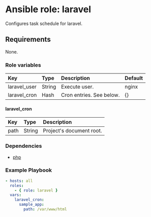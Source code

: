 # Ansible role: laravel
Configures task schedule for laravel.

## Requirements
None.

### Role variables
|Key|Type|Description|Default|
|:--|:---|:----------|:------|
|laravel_user|String|Execute user.|nginx|
|laravel_cron|Hash|Cron entries. See below.|{}|

#### laravel_cron
|Key|Type|Description|
|:--|:---|:----------|
|path|String|Project's document root.|

### Dependencies
+ [php](https://github.com/shomatan/ansible-php.git)

### Example Playbook

```yaml
- hosts: all
  roles:
    - { role: laravel }
  vars:
    laravel_cron:
      sample_app:
        path: /var/www/html
```
